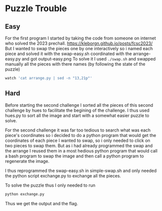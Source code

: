 # Puzzle Trouble

## Easy
For the first program I started by taking the code from someone on internet who solved the 2023 prechall.
https://kleborgn.github.io/posts/fcsc2023/
But I wanted to swap the pieces one by one interactively so i named each piece and solved it with the swap-easy.sh coordinated with the arrange-easy.py and got output-easy.png
To solve it I used `./swap.sh` and swapped manually all the pieces with there names (by following the state of the puzzle)
```bash
watch 'cat arrange.py | sed -n "13,21p"'
```

## Hard
Before starting the second challenge I sorted all the pieces of this second challenge by hues to facilitate the begining of the challenge. I thus used hues.py to sort all the image and start with a somewhat easier puzzle to solve.

For the second challenge it was far too tedious to search what was each piece's coordinates so i decided to do a python program that would get the coordinates of each piece I wanted to swap, so i only needed to click on two pieces to swap them. But as i had already programmed the swap and the arrange I reused them in a most hedious python program that would call a bash program to swap the image and then call a python program to regenerate the image. 

I thus reprogrammed the swap-easy.sh in simple-swap.sh and only needed the python script exchange.py to exchange all the pieces.

To solve the puzzle thus I only needed to run 
```bash
python exchange.py
```

Thus we get the output and the flag.
